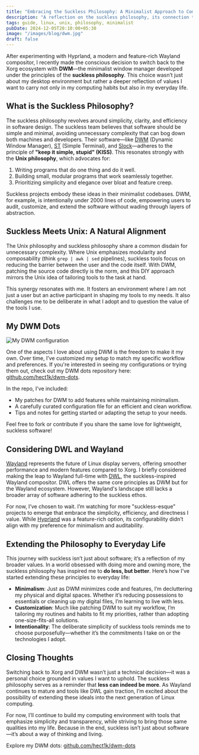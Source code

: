 ```yaml
---
title: "Embracing the Suckless Philosophy: A Minimalist Approach to Computing and Life"
description: "A reflection on the suckless philosophy, its connection to Unix principles, and how it inspires minimalist computing and intentional living."
tags: guide, linux, unix, philosophy, minimalist
pubDate: 2024-12-05T20:10:00+05:30
image: "/images/blog/dwm.jpg"
draft: false
---
```


After experimenting with Hyprland, a modern and feature-rich Wayland compositor, I recently made the conscious decision to switch back to the Xorg ecosystem with **DWM**—the minimalist window manager developed under the principles of the **suckless philosophy**. This choice wasn’t just about my desktop environment but rather a deeper reflection of values I want to carry not only in my computing habits but also in my everyday life.

## What is the Suckless Philosophy?

The suckless philosophy revolves around simplicity, clarity, and efficiency in software design. The suckless team believes that software should be simple and minimal, avoiding unnecessary complexity that can bog down both machines and developers. Their software—like [DWM](https://dwm.suckless.org/) (Dynamic Window Manager), [ST](https://st.suckless.org/) (Simple Terminal), and [Slock](https://tools.suckless.org/slock/)—adheres to the principle of **"keep it simple, stupid" (KISS)**. This resonates strongly with the **Unix philosophy**, which advocates for:

1. Writing programs that do one thing and do it well.
2. Building small, modular programs that work seamlessly together.
3. Prioritizing simplicity and elegance over bloat and feature creep.

Suckless projects embody these ideas in their minimalist codebases. DWM, for example, is intentionally under 2000 lines of code, empowering users to audit, customize, and extend the software without wading through layers of abstraction.

## Suckless Meets Unix: A Natural Alignment

The Unix philosophy and suckless philosophy share a common disdain for unnecessary complexity. Where Unix emphasizes modularity and composability (think `grep | awk | sed` pipelines), suckless tools focus on reducing the barrier between the user and the code itself. With DWM, patching the source code directly is the norm, and this DIY approach mirrors the Unix idea of tailoring tools to the task at hand.

This synergy resonates with me. It fosters an environment where I am not just a user but an active participant in shaping my tools to my needs. It also challenges me to be deliberate in what I adopt and to question the value of the tools I use.

## My DWM Dots

![My DWM configuration](https://nnisarg.in/images/blog/dwm.jpg)

One of the aspects I love about using DWM is the freedom to make it my own. Over time, I’ve customized my setup to match my specific workflow and preferences. If you're interested in seeing my configurations or trying them out, check out my DWM dots repository here: [github.com/hect1k/dwm-dots](https://github.com/hect1k/dwm-dots).

In the repo, I’ve included:

- My patches for DWM to add features while maintaining minimalism.
- A carefully curated configuration file for an efficient and clean workflow.
- Tips and notes for getting started or adapting the setup to your needs.

Feel free to fork or contribute if you share the same love for lightweight, suckless software!

## Considering DWL and Wayland

[Wayland](https://wayland.freedesktop.org/) represents the future of Linux display servers, offering smoother performance and modern features compared to Xorg. I briefly considered making the leap to Wayland full-time with [DWL](https://github.com/djpohly/dwl), the suckless-inspired Wayland compositor. DWL offers the same core principles as DWM but for the Wayland ecosystem. However, Wayland's landscape still lacks a broader array of software adhering to the suckless ethos.

For now, I’ve chosen to wait. I’m watching for more "suckless-esque" projects to emerge that embrace the simplicity, efficiency, and directness I value. While [Hyprland](https://hyprland.org/) was a feature-rich option, its configurability didn’t align with my preference for minimalism and auditability.

## Extending the Philosophy to Everyday Life

This journey with suckless isn’t just about software; it’s a reflection of my broader values. In a world obsessed with doing more and owning more, the suckless philosophy has inspired me to **do less, but better**. Here’s how I’ve started extending these principles to everyday life:

- **Minimalism**: Just as DWM minimizes code and features, I’m decluttering my physical and digital spaces. Whether it’s reducing possessions to essentials or cleaning up my digital files, I’m learning to live with less.
- **Customization**: Much like patching DWM to suit my workflow, I’m tailoring my routines and habits to fit my priorities, rather than adopting one-size-fits-all solutions.
- **Intentionality**: The deliberate simplicity of suckless tools reminds me to choose purposefully—whether it’s the commitments I take on or the technologies I adopt.

## Closing Thoughts

Switching back to Xorg and DWM wasn’t just a technical decision—it was a personal choice grounded in values I want to uphold. The suckless philosophy serves as a reminder that **less can indeed be more**. As Wayland continues to mature and tools like DWL gain traction, I’m excited about the possibility of extending these ideals into the next generation of Linux computing.

For now, I’ll continue to build my computing environment with tools that emphasize simplicity and transparency, while striving to bring those same qualities into my life. Because in the end, suckless isn’t just about software—it’s about a way of thinking and living.

Explore my DWM dots: [github.com/hect1k/dwm-dots](https://github.com/hect1k/dwm-dots)
